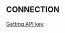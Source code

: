 ## CONNECTION

[Getting API key](https://help.openai.com/en/articles/4936850-where-do-i-find-my-openai-api-key)
